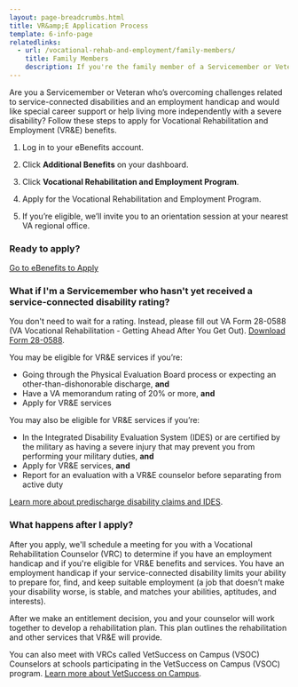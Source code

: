 ```yaml
---
layout: page-breadcrumbs.html
title: VR&amp;E Application Process
template: 6-info-page
relatedlinks:
  - url: /vocational-rehab-and-employment/family-members/
    title: Family Members
    description: If you're the family member of a Servicemember or Veteran with a service-connected disability, find out if you qualify for certain counseling services, training, and education benefits. 
---
```


<div class="va-introtext">

Are you a Servicemember or Veteran who’s overcoming challenges related to service-connected disabilities and an employment handicap and would like special career support or help living more independently with a severe disability? Follow these steps to apply for Vocational Rehabilitation and Employment (VR&amp;E) benefits.  

</div>

<ol class="process">

<li class="process-step list-one">

Log in to your eBenefits account.

</li>

<li class="process-step list-two">

Click **Additional Benefits** on your dashboard.

</li>

<li class="process-step list-three">

Click **Vocational Rehabilitation and Employment Program**.

</li>

<li class="process-step list-four">

Apply for the Vocational Rehabilitation and Employment Program. 

</li>

<li class="process-step list-five">

If you’re eligible, we’ll invite you to an orientation session at your nearest VA regional office.

</li>
</ol>

### Ready to apply?

<a class="usa-button-primary va-button-primary" href="https://www.ebenefits.va.gov/ebenefits/homepage">
	Go to eBenefits to Apply
</a>

<div class="feature" markdown=“1”>

### What if I'm a Servicemember who hasn't yet received a service-connected disability rating?

You don't need to wait for a rating. Instead, please fill out VA Form 28-0588 (VA Vocational Rehabilitation - Getting Ahead After You Get Out). [Download Form 28-0588](http://www.vba.va.gov/pubs/forms/VBA-28-0588-ARE.pdf).

You may be eligible for VR&amp;E services if you’re:
- Going through the Physical Evaluation Board process or expecting an other-than-dishonorable discharge, **and**
- Have a VA memorandum rating of 20% or more, **and**
- Apply for VR&E services

You may also be eligible for VR&amp;E services if you’re:
- In the Integrated Disability Evaluation System (IDES) or are certified by the military as having a severe injury that may prevent you from performing your military duties, **and**
- Apply for VR&E services, **and**
- Report for an evaluation with a VR&E counselor before separating from active duty

[Learn more about predischarge disability claims and IDES](/disability-benefits/apply/claim-types/predischarge-claim).

</div>


### What happens after I apply?

After you apply, we'll schedule a meeting for you with a Vocational Rehabilitation Counselor (VRC) to determine if you have an employment handicap and if you're eligible for VR&amp;E benefits and services. You have an employment handicap if your service-connected disability limits your ability to prepare for, find, and keep suitable employment (a job that doesn’t make your disability worse, is stable, and matches your abilities, aptitudes, and interests). 

After we make an entitlement decision, you and your counselor will work together to develop a rehabilitation plan. This plan outlines the rehabilitation and other services that VR&amp;E will provide.

You can also meet with VRCs called VetSuccess on Campus (VSOC) Counselors at schools participating in the VetSuccess on Campus (VSOC) program. [Learn more about VetSuccess on Campus](/vocational-rehab-and-employment/vetsuccess/).

<div markdown="0"><br></div>
